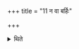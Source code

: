 +++
title = "11 न वा बर्हिः"

+++

<details><summary>थिते</summary>

11. Or (he does) not (tie up) the sacrificial grass but only the Prastara.  
</details>
